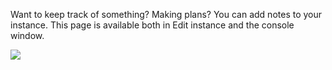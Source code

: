 Want to keep track of something? Making plans? You can add notes to your instance. This page is available both in Edit instance and the console window.

![](https://i.imgur.com/Uilk1zo.png)